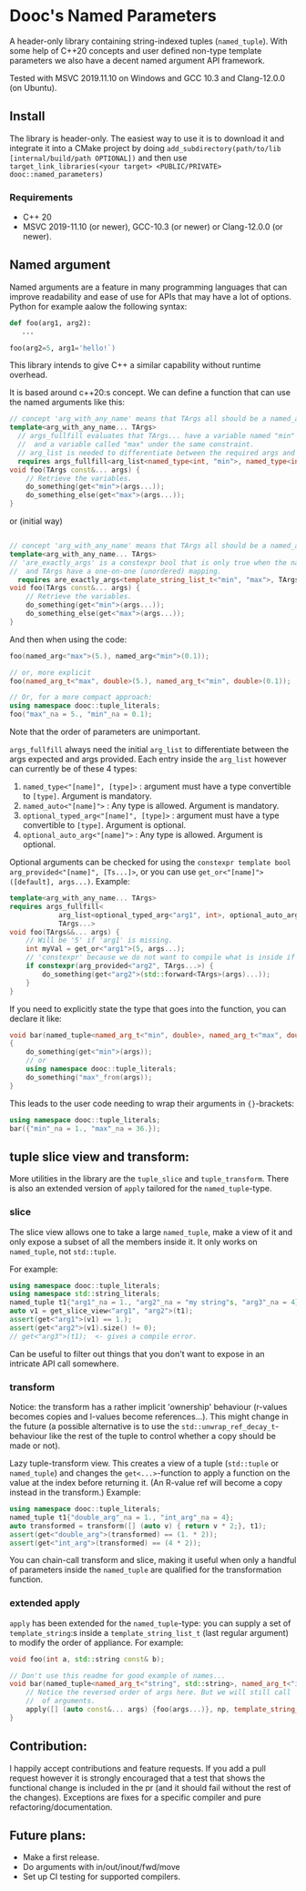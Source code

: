 # Dooc's Named Parameters

A header-only library containing string-indexed tuples (`named_tuple`).
With some help of C++20 concepts and user defined non-type template parameters we also have a decent named
argument API framework.

Tested with MSVC 2019.11.10 on Windows and GCC 10.3 and Clang-12.0.0 (on Ubuntu).

## Install
The library is header-only. The easiest way to use it is to download it and integrate it into a CMake project by
doing `add_subdirectory(path/to/lib [internal/build/path OPTIONAL])` and then use `target_link_libraries(<your target>
<PUBLIC/PRIVATE> dooc::named_parameters)`

### Requirements
- C++ 20
- MSVC 2019-11.10 (or newer), GCC-10.3 (or newer) or Clang-12.0.0 (or newer).

## Named argument

Named arguments are a feature in many programming languages that can improve readability and ease of use for APIs
that may have a lot of options. Python for example aalow the following syntax:
```python
def foo(arg1, arg2):
   ...

foo(arg2=5, arg1='hello!`)
```

This library intends to give C++ a similar capability without runtime overhead.

It is based around c++20:s concept. We can define a function that can use the named arguments like this:

```c++
// concept 'arg_with_any_name' means that TArgs all should be a named_arg_t or similar.
template<arg_with_any_name... TArgs>
  // args_fullfill evaluates that TArgs... have a variable named "min" that can implicitly convert to int
  //  and a variable called "max" under the same constraint.
  // arg_list is needed to differentiate between the required args and the supplied ones.
  requires args_fullfill<arg_list<named_type<int, "min">, named_type<int, "max">>, TArgs...>
void foo(TArgs const&... args) {
    // Retrieve the variables.
    do_something(get<"min">(args...));
    do_something_else(get<"max">(args...));
}
```

or (initial way)
```c++

// concept 'arg_with_any_name' means that TArgs all should be a named_arg_t or similar.
template<arg_with_any_name... TArgs>
// 'are_exactly_args' is a constexpr bool that is only true when the names in the template_string_list_t
//  and TArgs have a one-on-one (unordered) mapping.
  requires are_exactly_args<template_string_list_t<"min", "max">, TArgs...>
void foo(TArgs const&... args) {
    // Retrieve the variables.
    do_something(get<"min">(args...));
    do_something_else(get<"max">(args...));
}
```

And then when using the code:
```c++
foo(named_arg<"max">(5.), named_arg<"min">(0.1));

// or, more explicit
foo(named_arg_t<"max", double>(5.), named_arg_t<"min", double>(0.1));

// Or, for a more compact approach:
using namespace dooc::tuple_literals;
foo("max"_na = 5., "min"_na = 0.1);
```

Note that the order of parameters are unimportant.

`args_fullfill` always need the initial `arg_list` to differentiate between the args expected and
args provided.
Each entry inside the `arg_list` however can currently be of these 4 types:
1. `named_type<"[name]", [type]>` : argument must have a type convertible to `[type]`. Argument is mandatory.
1. `named_auto<"[name]">` : Any type is allowed. Argument is mandatory.
1. `optional_typed_arg<"[name]", [type]>` : argument must have a type convertible to `[type]`. Argument is optional.
1. `optional_auto_arg<"[name]">` : Any type is allowed. Argument is optional.

Optional arguments can be checked for using the `constexpr template bool` `arg_provided<"[name]", [Ts...]>`, or you can use
`get_or<"[name]">([default], args...)`. Example:
```c++
template<arg_with_any_name... TArgs>
requires args_fullfill<
            arg_list<optional_typed_arg<"arg1", int>, optional_auto_arg<"arg2">>,
            TArgs...>
void foo(TArgs&&... args) {
    // Will be '5' if 'arg1' is missing.
    int myVal = get_or<"arg1">(5, args...);
    // 'constexpr' because we do not want to compile what is inside if 'arg2' is missing.
    if constexpr(arg_provided<"arg2", TArgs...>) {
        do_something(get<"arg2">(std::forward<TArgs>(args)...));
    }
}
```

If you need to explicitly state the type that goes into the function, you can declare it like:
```c++
void bar(named_tuple<named_arg_t<"min", double>, named_arg_t<"max", double>> const& args)
{
    do_something(get<"min">(args));
    // or
    using namespace dooc::tuple_literals;
    do_something("max"_from(args));
}
```

This leads to the user code needing to wrap their arguments in `{}`-brackets:
```c++
using namespace dooc::tuple_literals;
bar({"min"_na = 1., "max"_na = 36.});
```

## tuple slice view and transform:

More utilities in the library are the `tuple_slice` and `tuple_transform`. There is also an extended
version of `apply` tailored for the `named_tuple`-type.

### slice
The slice view allows one to take a large `named_tuple`, make a view of it and only expose a subset of
all the members inside it. It only works on `named_tuple`, not `std::tuple`.

For example:

```c++
using namespace dooc::tuple_literals;
using namespace std::string_literals;
named_tuple t1{"arg1"_na = 1., "arg2"_na = "my string"s, "arg3"_na = 4};
auto v1 = get_slice_view<"arg1", "arg2">(t1);
assert(get<"arg1">(v1) == 1.);
assert(get<"arg2">(v1).size() != 0);
// get<"arg3">(t1);  <- gives a compile error.
```

Can be useful to filter out things that you don't want to expose in an intricate API call somewhere.

### transform
Notice: the transform has a rather implicit 'ownership' behaviour (r-values becomes copies and l-values
become references...). This might change in the future (a possible alternative is to use the
`std::unwrap_ref_decay_t`-behaviour like the rest of the tuple to control whether a copy should be made
or not).

Lazy tuple-transform view. This creates a view of a tuple (`std::tuple` or `named_tuple`) and changes the
`get<...>`-function to apply a function on the value at the index before returning it. (An R-value ref
will become a copy instead in the transform.)
Example:

```c++
using namespace dooc::tuple_literals;
named_tuple t1{"double_arg"_na = 1., "int_arg"_na = 4};
auto transformed = transform([] (auto v) { return v * 2;}, t1);
assert(get<"double_arg">(transformed) == (1. * 2));
assert(get<"int_arg">(transformed) == (4 * 2));
```

You can chain-call transform and slice, making it useful when only a handful of parameters inside the
`named_tuple` are qualified for the transformation function.

### extended apply
`apply` has been extended for the `named_tuple`-type: you can supply a set of `template_string`:s
inside a `template_string_list_t` (last regular argument) to modify the order
of appliance. For example:
```c++
void foo(int a, std::string const& b);

// Don't use this readme for good example of names...
void bar(named_tuple<named_arg_t<"string", std::string>, named_arg_t<"int", int>> const& np) {
    // Notice the reversed order of args here. But we will still call 'foo' with the correct order
    //  of arguments.
    apply([] (auto const&... args) {foo(args...)}, np, template_string_list_t<"int", "string">{});
}
```

## Contribution:
I happily accept contributions and feature requests. If you add a pull request however it is strongly encouraged that
a test that shows the functional change is included in the pr (and it should fail without the rest of the changes).
Exceptions are fixes for a specific compiler and pure refactoring/documentation.


## Future plans:
- Make a first release.
- Do arguments with in/out/inout/fwd/move
- Set up CI testing for supported compilers.

